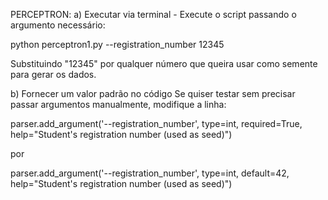 PERCEPTRON: 
a) Executar via terminal - Execute o script passando o argumento necessário:

python perceptron1.py --registration_number 12345

Substituindo "12345" por qualquer número que queira usar como semente para gerar os dados.

b) Fornecer um valor padrão no código Se quiser testar sem precisar passar argumentos manualmente, modifique a linha:

parser.add_argument('--registration_number', type=int, required=True, help="Student's registration number (used as seed)")

por

parser.add_argument('--registration_number', type=int, default=42, help="Student's registration number (used as seed)")